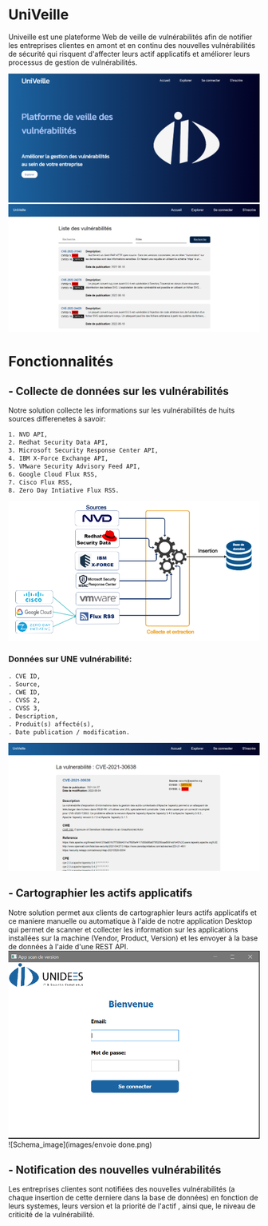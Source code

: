 # UniVeille

Univeille est une plateforme Web de veille de vulnérabilités afin de notifier les entreprises clientes en amont et en continu des nouvelles vulnérabilités de sécurité qui risquent d'affecter leurs actif applicatifs et améliorer leurs processus de gestion de vulnérabilités.

![Schema_image](images/presentative1.png)
![Schema_image](images/explorer.png)

# Fonctionnalités 

## - Collecte de données sur les vulnérabilités
Notre solution collecte les informations sur les vulnérabilités de huits sources differenetes à savoir:

  	1. NVD API,
    2. Redhat Security Data API,
    3. Microsoft Security Response Center API,
    4. IBM X-Force Exchange API,
    5. VMware Security Advisory Feed API,
    6. Google Cloud Flux RSS,
    7. Cisco Flux RSS,
    8. Zero Day Intiative Flux RSS.
   
   ![Schema_image](images/source.png)
   
  ### Données sur UNE vulnérabilité:
    . CVE ID,
    . Source,
    . CWE ID,
    . CVSS 2,
    . CVSS 3,
    . Description,
    . Produit(s) affecté(s),
    . Date publication / modification.
    
   ![Schema_image](images/explorer2.png)

## - Cartographier les actifs applicatifs 
Notre solution permet aux clients de cartographier leurs actifs applicatifs et ce maniere manuelle ou automatique à l'aide de notre application Desktop qui permet de scanner et collecter les information sur les applications installées sur la machine (Vendor, Product, Version) et les envoyer à la base de données à l'aide d'une REST API.
![Schema_image](images/loginapp.png)
![Schema_image](images/envoie done.png)


## - Notification des nouvelles vulnérabilités 
Les entreprises clientes sont notifiées des nouvelles vulnérabilités (a chaque insertion de cette derniere dans la base de données) en fonction de leurs systemes, leurs version et la priorité de l'actif , ainsi que, le niveau de criticité de la vulnérabilité. 





